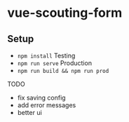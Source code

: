 # vue-scouting-form

## Setup

+ `npm install`
Testing
+ `npm run serve`
Production
+ `npm run build && npm run prod`

TODO
+ fix saving config
+ add error messages
+ better ui